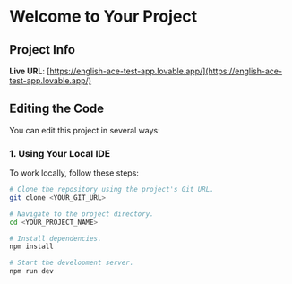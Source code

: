# Welcome to Your Project

## Project Info

**Live URL**: [https://english-ace-test-app.lovable.app/](https://english-ace-test-app.lovable.app/)

## Editing the Code

You can edit this project in several ways:

### 1. Using Your Local IDE

To work locally, follow these steps:

```sh
# Clone the repository using the project's Git URL.
git clone <YOUR_GIT_URL>

# Navigate to the project directory.
cd <YOUR_PROJECT_NAME>

# Install dependencies.
npm install

# Start the development server.
npm run dev
